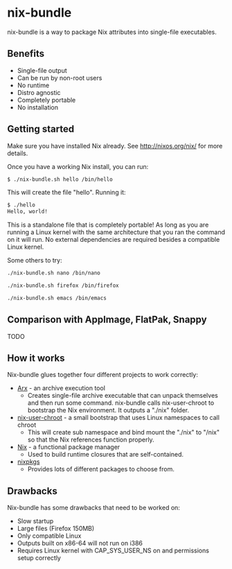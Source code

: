 # nix-bundle

nix-bundle is a way to package Nix attributes into single-file executables.

## Benefits

* Single-file output
* Can be run by non-root users
* No runtime
* Distro agnostic
* Completely portable
* No installation

## Getting started

Make sure you have installed Nix already. See http://nixos.org/nix/ for more details.

Once you have a working Nix install, you can run:

```sh
$ ./nix-bundle.sh hello /bin/hello
```

This will create the file "hello". Running it:

```sh
$ ./hello
Hello, world!
```

This is a standalone file that is completely portable! As long as you are running a Linux kernel with the same architecture that you ran the command on it will run. No external dependencies are required besides a compatible Linux kernel.

Some others to try:

```sh
./nix-bundle.sh nano /bin/nano
```

```sh
./nix-bundle.sh firefox /bin/firefox
```

```sh
./nix-bundle.sh emacs /bin/emacs
```

## Comparison with AppImage, FlatPak, Snappy

TODO

## How it works

Nix-bundle glues together four different projects to work correctly:

* [Arx](https://github.com/solidsnack/arx) - an archive execution tool
  * Creates single-file archive executable that can unpack themselves and then run some command. nix-bundle calls nix-user-chroot to bootstrap the Nix environment. It outputs a "./nix" folder.
* [nix-user-chroot](https://github.com/lethalman/nix-user-chroot) - a small bootstrap that uses Linux namespaces to call chroot
  * This will create sub namespace and bind mount the "./nix" to "/nix" so that the Nix references function properly.
* [Nix](https://nixos.org/nix/) - a functional package manager
  * Used to build runtime closures that are self-contained.
* [nixpkgs](https://nixos.org/nixpkgs/)
  * Provides lots of different packages to choose from.

## Drawbacks

Nix-bundle has some drawbacks that need to be worked on:

* Slow startup
* Large files (Firefox 150MB)
* Only compatible Linux
* Outputs built on x86-64 will not run on i386
* Requires Linux kernel with CAP_SYS_USER_NS on and permissions setup correctly
